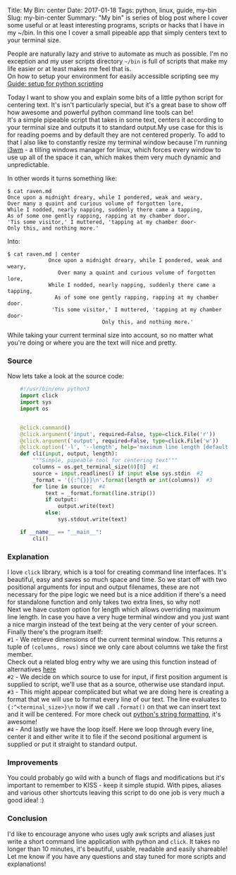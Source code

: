 Title: My Bin: center
Date: 2017-01-18
Tags: python, linux, guide, my-bin
Slug: my-bin-center
Summary: "My bin" is series of blog post where I cover some useful or at least interesting programs, scripts or hacks that I have in my ~/bin. In this one I cover a small pipeable app that simply centers text to your terminal size.

People are naturally lazy and strive to automate as much as possible. I'm no exception and my user scripts directory `~/bin` is full of scripts that make my life easier or at least makes me feel that is.   
On how to setup your environment for easily accessible scripting see my [Guide: setup for python scripting](/python-scripts.html)  

Today I want to show you and explain some bits of a little python script for centering text. It's isn't particularly special, but it's a great base to show off how awesome and powerful python command line tools can be!  
It's a simple pipeable script that takes in some text, centers it according to your terminal size and outputs it to standard output.My use case for this is for reading poems and by default they are not centered properly. To add to that I also like to constantly resize my terminal window because I'm running [i3wm](http://i3wm.org/) - a tilling windows manager for linux, which forces every window to use up all of the space it can, which makes them very much dynamic and unpredictable.

In other words it turns something like:

```
$ cat raven.md
Once upon a midnight dreary, while I pondered, weak and weary,
Over many a quaint and curious volume of forgotten lore,
While I nodded, nearly napping, suddenly there came a tapping,
As of some one gently rapping, rapping at my chamber door.
'Tis some visitor,' I muttered, 'tapping at my chamber door-
Only this, and nothing more.'
```

Into:

```
$ cat raven.md | center
             Once upon a midnight dreary, while I pondered, weak and weary,              
                Over many a quaint and curious volume of forgotten lore,                 
             While I nodded, nearly napping, suddenly there came a tapping,              
               As of some one gently rapping, rapping at my chamber door.                
              'Tis some visitor,' I muttered, 'tapping at my chamber door-               
                              Only this, and nothing more.'   
```

While taking your current terminal size into account, so no matter what you're doing or where you are the text will nice and pretty.   

### Source 

Now lets take a look at the source code:

```Python
    #!/usr/bin/env python3
    import click
    import sys
    import os


    @click.command()
    @click.argument('input', required=False, type=click.File('r'))
    @click.argument('output', required=False, type=click.File('w'))
    @click.option('-l', '--length', help='maximum line length [default:current terminal size]', type=click.INT)
    def cli(input, output, length):
        """Simple, pipeable tool for centering text"""
        columns = os.get_terminal_size(0)[0]  #1
        source = input.readlines() if input else sys.stdin  #2
        _format = '{{:^{}}}\n'.format(length or int(columns))  #3
        for line in source:  #4
            text = _format.format(line.strip())
            if output:
                output.write(text)
            else:
                sys.stdout.write(text)

    if __name__ == "__main__":
        cli()
```

### Explanation

I love `click` library, which is a tool for creating command line interfaces. It's beautiful, easy and saves so much space and time. So we start off with two positional arguments for input and output filenames, these are not necessary for the pipe logic we need but is a nice addition if there's a need for standalone function and only takes two extra lines, so why not!    
Next we have custom option for length which allows overriding maximum line length. In case you have a very huge terminal window and you just want a nice margin instead of the text being at the very center of your screen.
Finally there's the program itself:  
`#1` - We retrieve dimensions of the current terminal window. This returns a tuple of `(columns, rows)` since we only care about columns we take the first member.   
Check out a related blog entry why we are using this function instead of alternatives [here](/getting-terminal-size.html)  
`#2` - We decide on which source to use for input, if first position argument is supplied to script, we'll use that as a source, otherwise use standard input.  
`#3` - This might appear complicated but what we are doing here is creating a format that we will use to format every line of our text. The line evaluates to `{:^<terminal_size>}\n` now if we call `.format()` on that we can insert text and it will be centered. For more check out [python's string formatting](https://docs.python.org/3.1/library/string.html#string-formatting), it's awesome!  
`#4` - And lastly we have the loop itself. Here we loop through every line, center it and either write it to file if the second positional argument is supplied or put it straight to standard output.  

### Improvements

You could probably go wild with a bunch of flags and modifications but it's important to remember to KISS - keep it simple stupid. With pipes, aliases and various other shortcuts leaving this script to do one job is very much a good idea! :) 

### Conclusion 

I'd like to encourage anyone who uses ugly awk scripts and aliases just write a short command line application with python and `click`. It takes no longer than 10 minutes, it's beautiful, usable, readable and easily shareable!  
Let me know if you have any questions and stay tuned for more scripts and explanations!
